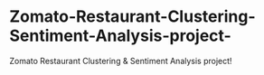 # Zomato-Restaurant-Clustering-Sentiment-Analysis-project-
Zomato Restaurant Clustering &amp; Sentiment Analysis project!
